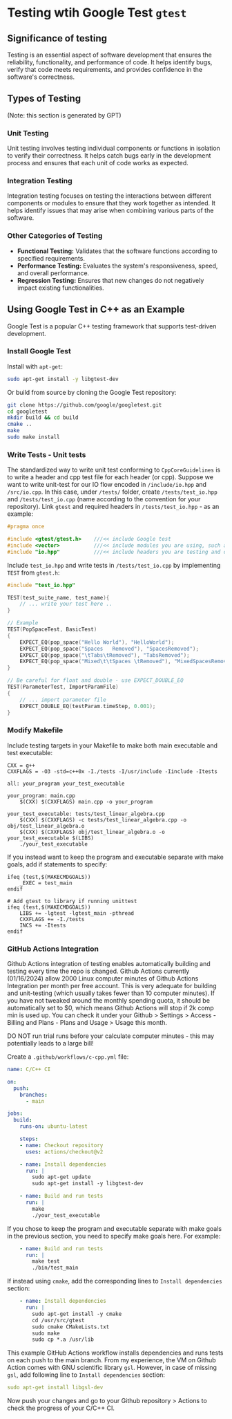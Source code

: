 # Testing wtih Google Test `gtest`

## Significance of testing

Testing is an essential aspect of software development that ensures the reliability, functionality, and performance of code. It helps identify bugs, verify that code meets requirements, and provides confidence in the software's correctness.

## Types of Testing

(Note: this section is generated by GPT) 

### Unit Testing
Unit testing involves testing individual components or functions in isolation to verify their correctness. It helps catch bugs early in the development process and ensures that each unit of code works as expected.

### Integration Testing
Integration testing focuses on testing the interactions between different components or modules to ensure that they work together as intended. It helps identify issues that may arise when combining various parts of the software.

### Other Categories of Testing
- **Functional Testing:** Validates that the software functions according to specified requirements.
- **Performance Testing:** Evaluates the system's responsiveness, speed, and overall performance.
- **Regression Testing:** Ensures that new changes do not negatively impact existing functionalities.

## Using Google Test in C++ as an Example

Google Test is a popular C++ testing framework that supports test-driven development.

### Install Google Test

Install with `apt-get`:

```bash
sudo apt-get install -y libgtest-dev
```

Or build from source by cloning the Google Test repository:

```bash
git clone https://github.com/google/googletest.git
cd googletest
mkdir build && cd build
cmake ..
make
sudo make install
```

### Write Tests - Unit tests

The standardized way to write unit test conforming to `CppCoreGuidelines` is to write a header and cpp test file for each header (or cpp). Suppose we want to write unit-test for our IO flow encoded in `/include/io.hpp` and `/src/io.cpp`. In this case, under `/tests/` folder, create `/tests/test_io.hpp` and `/tests/test_io.cpp` (name according to the convention for your repository). Link `gtest` and required headers in `/tests/test_io.hpp` - as an example:

```hpp
#pragma once

#include <gtest/gtest.h>    ///<< include Google test
#include <vector>           ///<< include modules you are using, such as std::vector in this case
#include "io.hpp"           ///<< include headers you are testing and other required headers to run your tests here
```

Include `test_io.hpp` and write tests in `/tests/test_io.cpp` by implementing `TEST` from `gtest.h`:

```cpp
#include "test_io.hpp"

TEST(test_suite_name, test_name){
    // ... write your test here ..
}

// Example
TEST(PopSpaceTest, BasicTest)
{
    EXPECT_EQ(pop_space("Hello World"), "HelloWorld");
    EXPECT_EQ(pop_space("Spaces   Removed"), "SpacesRemoved");
    EXPECT_EQ(pop_space("\tTabs\tRemoved"), "TabsRemoved");
    EXPECT_EQ(pop_space("Mixed\t\tSpaces \tRemoved"), "MixedSpacesRemoved");
}

// Be careful for float and double - use EXPECT_DOUBLE_EQ
TEST(ParameterTest, ImportParamFile)
{
    // ... import parameter file
    EXPECT_DOUBLE_EQ(testParam.timeStep, 0.001);
}
```


### Modify Makefile

Include testing targets in your Makefile to make both main executable and test executable:

```make
CXX = g++
CXXFLAGS = -O3 -std=c++0x -I./tests -I/usr/include -Iinclude -Itests

all: your_program your_test_executable

your_program: main.cpp
	$(CXX) $(CXXFLAGS) main.cpp -o your_program

your_test_executable: tests/test_linear_algebra.cpp
	$(CXX) $(CXXFLAGS) -c tests/test_linear_algebra.cpp -o obj/test_linear_algebra.o
	$(CXX) $(CXXFLAGS) obj/test_linear_algebra.o -o your_test_executable $(LIBS)
	./your_test_executable
```

If you instead want to keep the program and executable separate with make goals,
add if statements to specify:

```make
ifeq (test,$(MAKECMDGOALS))
	_EXEC = test_main
endif

# Add gtest to library if running unittest
ifeq (test,$(MAKECMDGOALS))
	LIBS += -lgtest -lgtest_main -pthread
	CXXFLAGS += -I./tests
	INCS += -Itests
endif
```

### GitHub Actions Integration

Github Actions integration of testing enables automatically building and testing every time
the repo is changed. Github Actions currently (01/16/2024) allow 2000 Linux computer minutes of Github Actions Integration per month per free account. This is very adequate for building and unit-testing (which usually takes fewer than 10 computer minutes). If you have not tweaked around the monthly spending quota, it should be automatically set to $0, which means Github Actions will stop if 2k comp min is used up. You can check it under your Github > Settings > Access - Billing and Plans - Plans and Usage > Usage this month.

DO NOT run trial runs before your calculate computer minutes - this may potentially leads to a large bill!

Create a `.github/workflows/c-cpp.yml` file:

```yaml
name: C/C++ CI

on:
  push:
    branches:
      - main

jobs:
  build:
    runs-on: ubuntu-latest

    steps:
    - name: Checkout repository
      uses: actions/checkout@v2

    - name: Install dependencies
      run: |
        sudo apt-get update
        sudo apt-get install -y libgtest-dev

    - name: Build and run tests
      run: |
        make
        ./your_test_executable
```

If you chose to keep the program and executable separate with make goals in the previous section, you need to specify make goals here. For example:

```yaml
    - name: Build and run tests
      run: |
        make test
        ./bin/test_main
```

If instead using `cmake`, add the corresponding lines to `Install dependencies` section:

```yaml
    - name: Install dependencies
      run: |
        sudo apt-get install -y cmake
        cd /usr/src/gtest
        sudo cmake CMakeLists.txt
        sudo make
        sudo cp *.a /usr/lib
```



This example GitHub Actions workflow installs dependencies and runs tests on each push to the main branch. From my experience, the VM on Github Action comes with GNU scientific library `gsl`. However, in case of missing `gsl`, add following line to `Install dependencies` section:

```yaml
sudo apt-get install libgsl-dev
```

Now push your changes and go to your Github repository > Actions to check the progress of your C/C++ CI.
